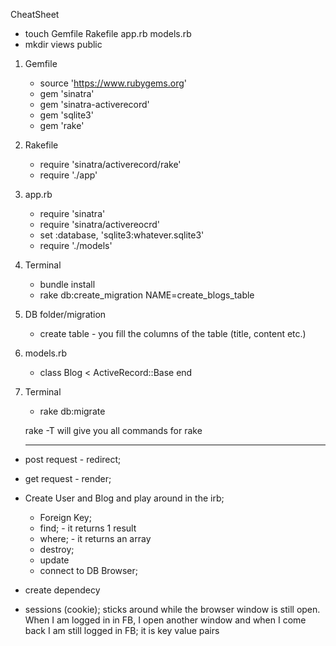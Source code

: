 
CheatSheet
- touch Gemfile Rakefile app.rb models.rb
- mkdir views public
1. Gemfile
	- source 'https://www.rubygems.org'  
	- gem 'sinatra'  
	- gem 'sinatra-activerecord'  
	- gem 'sqlite3'  
	- gem 'rake'  
2. Rakefile  
	- require 'sinatra/activerecord/rake'  
	- require './app'  
3. app.rb  
	- require 'sinatra'  
	- require 'sinatra/activereocrd'  
	- set :database, 'sqlite3:whatever.sqlite3'  
	- require './models'  
4. Terminal
	- bundle install  
	- rake db:create_migration NAME=create_blogs_table
5. DB folder/migration  
	- create table - you fill the columns of the table (title, content etc.)
6. models.rb
	- class Blog < ActiveRecord::Base
		end
7. Terminal
	- rake db:migrate

	
	rake -T
	will give you all commands for rake
	-----------	-----------	-----------
- post request - redirect;  
- get request - render;

- Create User and Blog and play around in the irb;
	- Foreign Key;
	- find; - it returns 1 result
	- where; - it returns an array
	- destroy;
	- update
	- connect to DB Browser; 

	    
	 

- create dependecy 
  

- sessions (cookie); sticks around while the browser window is still open. When I am logged in in FB, I open another window and when I come back I am still logged in FB; it is key value pairs


